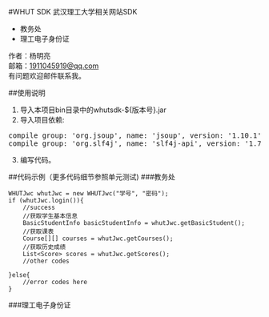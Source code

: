 #WHUT SDK
武汉理工大学相关网站SDK
- 教务处
- 理工电子身份证

作者：杨明亮  
邮箱：1911045919@qq.com  
有问题欢迎邮件联系我。

##使用说明
1. 导入本项目bin目录中的whutsdk-${版本号}.jar
2. 导入项目依赖:<br>
<pre>compile group: 'org.jsoup', name: 'jsoup', version: '1.10.1'
compile group: 'org.slf4j', name: 'slf4j-api', version: '1.7.22'
</pre>
3. 编写代码。

##代码示例（更多代码细节参照单元测试)
###教务处
<!--lang:java-->
    WHUTJwc whutJwc = new WHUTJwc("学号", "密码");
    if (whutJwc.login()){
        //success
        //获取学生基本信息
        BasicStudentInfo basicStudentInfo = whutJwc.getBasicStudent();
        //获取课表
        Course[][] courses = whutJwc.getCourses();
        //获取历史成绩
        List<Score> scores = whutJwc.getScores();
        //other codes
        
    }else{
        //error codes here
    }
###理工电子身份证

